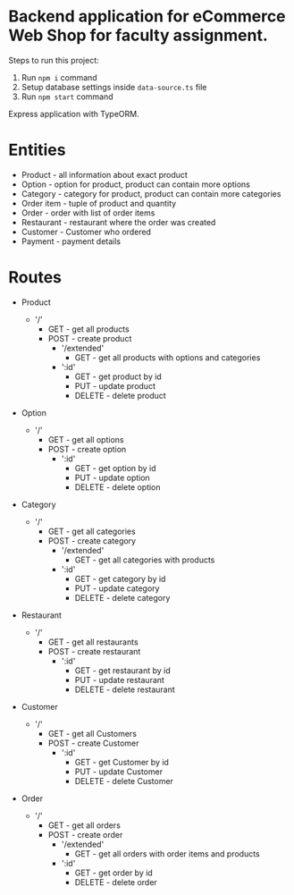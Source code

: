 # Backend application for eCommerce Web Shop for faculty assignment.

Steps to run this project:

1. Run `npm i` command
2. Setup database settings inside `data-source.ts` file
3. Run `npm start` command

Express application with TypeORM.

# Entities

- Product - all information about exact product
- Option - option for product, product can contain more options
- Category - category for product, product can contain more categories
- Order item - tuple of product and quantity
- Order - order with list of order items
- Restaurant - restaurant where the order was created
- Customer - Customer who ordered
- Payment - payment details

# Routes

- Product

  - '/'
    - GET - get all products
    - POST - create product
      - '/extended'
        - GET - get all products with options and categories
      - ':id'
        - GET - get product by id
        - PUT - update product
        - DELETE - delete product

- Option

  - '/'
    - GET - get all options
    - POST - create option
      - ':id'
        - GET - get option by id
        - PUT - update option
        - DELETE - delete option

- Category

  - '/'
    - GET - get all categories
    - POST - create category
      - '/extended'
        - GET - get all categories with products
      - ':id'
        - GET - get category by id
        - PUT - update category
        - DELETE - delete category

- Restaurant

  - '/'
    - GET - get all restaurants
    - POST - create restaurant
      - ':id'
        - GET - get restaurant by id
        - PUT - update restaurant
        - DELETE - delete restaurant

- Customer

  - '/'
    - GET - get all Customers
    - POST - create Customer
      - ':id'
        - GET - get Customer by id
        - PUT - update Customer
        - DELETE - delete Customer

- Order

  - '/'
    - GET - get all orders
    - POST - create order
      - '/extended'
        - GET - get all orders with order items and products
      - ':id'
        - GET - get order by id
        - DELETE - delete order
